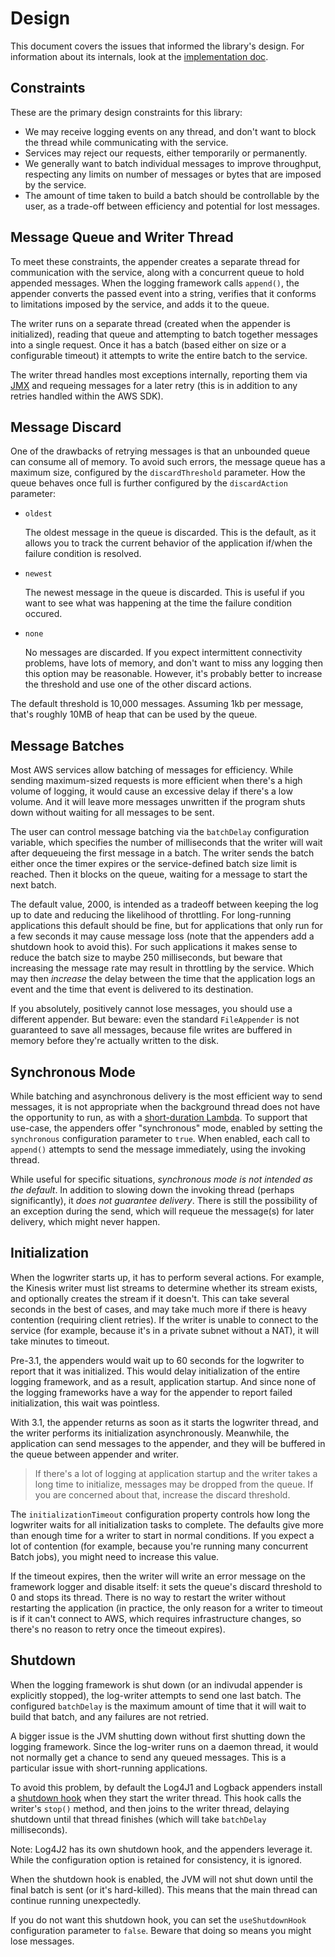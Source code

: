 # Design

This document covers the issues that informed the library's design. For information about its
internals, look at the [implementation doc](implementation.md).

## Constraints

These are the primary design constraints for this library:

* We may receive logging events on any thread, and don't want to block the thread while communicating
  with the service.
* Services may reject our requests, either temporarily or permanently.
* We generally want to batch individual messages to improve throughput, respecting any limits on
  number of messages or bytes that are imposed by the service.
* The amount of time taken to build a batch should be controllable by the user, as a trade-off
  between efficiency and potential for lost messages.


## Message Queue and Writer Thread

To meet these constraints, the appender creates a separate thread for communication with the service,
along with a concurrent queue to hold appended messages. When the logging framework calls `append()`,
the appender converts the passed event into a string, verifies that it conforms to limitations imposed
by the service, and adds it to the queue.

The writer runs on a separate thread (created when the appender is initialized), reading that queue
and attempting to batch together messages into a single request. Once it has a batch (based either
on size or a configurable timeout) it attempts to write the entire batch to the service.

The writer thread handles most exceptions internally, reporting them via [JMX](jmx.md) and requeing
messages for a later retry (this is in addition to any retries handled within the AWS SDK).


## Message Discard

One of the drawbacks of retrying messages is that an unbounded queue can consume all of memory.
To avoid such errors, the message queue has a maximum size, configured by the `discardThreshold`
parameter. How the queue behaves once full is further configured by the `discardAction` parameter:

* `oldest`

  The oldest message in the queue is discarded. This is the default, as it allows you to
  track the current behavior of the application if/when the failure condition is resolved.

* `newest`

  The newest message in the queue is discarded. This is useful if you want to see what
  was happening at the time the failure condition occured.

* `none`

  No messages are discarded. If you expect intermittent connectivity problems, have lots of
  memory, and don't want to miss any logging then this option may be reasonable. However, it's
  probably better to increase the threshold and use one of the other discard actions.

The default threshold is 10,000 messages. Assuming 1kb per message, that's roughly 10MB of heap
that can be used by the queue. 


## Message Batches

Most AWS services allow batching of messages for efficiency. While sending maximum-sized requests is
more efficient when there's a high volume of logging, it would cause an excessive delay if there's a
low volume. And it will leave more messages unwritten if the program shuts down without waiting for
all messages to be sent.

The user can control message batching via the `batchDelay` configuration variable, which specifies
the number of milliseconds that the writer will wait after dequeueing the first message in a batch.
The writer sends the batch either once the timer expires or the service-defined batch size limit is
reached. Then it blocks on the queue, waiting for a message to start the next batch.

The default value, 2000, is intended as a tradeoff between keeping the log up to date and reducing
the likelihood of throttling. For long-running applications this default should be fine, but for
applications that only run for a few seconds it may cause message loss (note that the appenders
add a shutdown hook to avoid this). For such applications it makes sense to reduce the batch size
to maybe 250 milliseconds, but beware that increasing the message rate may result in throttling
by the service. Which may then _increase_ the delay between the time that the application logs an
event and the time that event is delivered to its destination.

If you absolutely, positively cannot lose messages, you should use a different appender. But beware:
even the standard `FileAppender` is not guaranteed to save all messages, because file writes are
buffered in memory before they're actually written to the disk.


## Synchronous Mode

While batching and asynchronous delivery is the most efficient way to send messages, it is not
appropriate when the background thread does not have the opportunity to run, as with a [short-duration
Lambda](http://blog.kdgregory.com/2019/01/multi-threaded-programming-with-aws.html). To support that
use-case, the appenders offer "synchronous" mode, enabled by setting the `synchronous` configuration
parameter to `true`. When enabled, each call to `append()` attempts to send the message immediately,
using the invoking thread.

While useful for specific situations, _synchronous mode is not intended as the default_. In addition
to slowing down the invoking thread (perhaps significantly), it _does not guarantee delivery_. There
is still the possibility of an exception during the send, which will requeue the message(s) for later
delivery, which might never happen.


## Initialization

When the logwriter starts up, it has to perform several actions. For example, the Kinesis writer
must list streams to determine whether its stream exists, and optionally creates the stream if
it doesn't. This can take several seconds in the best of cases, and may take much more if there
is heavy contention (requiring client retries). If the writer is unable to connect to the service
(for example, because it's in a private subnet without a NAT), it will take minutes to timeout.

Pre-3.1, the appenders would wait up to 60 seconds for the logwriter to report that it was 
initialized. This would delay initialization of the entire logging framework, and as a result,
application startup. And since none of the logging frameworks have a way for the appender to report
failed initialization, this wait was pointless.

With 3.1, the appender returns as soon as it starts the logwriter thread, and the writer performs
its initialization asynchronously. Meanwhile, the application can send messages to the appender,
and they will be buffered in the queue between appender and writer.

> If there's a lot of logging at application startup and the writer takes a long time to
  initialize, messages may be dropped from the queue. If you are concerned about that,
  increase the discard threshold.

The `initializationTimeout` configuration property controls how long the logwriter waits for all
initialization tasks to complete. The defaults give more than enough time for a writer to start
in normal conditions. If you expect a lot of contention (for example, because you're running many
concurrent Batch jobs), you might need to increase this value.

If the timeout expires, then the writer will write an error message on the framework logger and
disable itself: it sets the queue's discard threshold to 0 and stops its thread. There is no way
to restart the writer without restarting the application (in practice, the only reason for a writer
to timeout is if it can't connect to AWS, which requires infrastructure changes, so there's no
reason to retry once the timeout expires).


## Shutdown

When the logging framework is shut down (or an indivudal appender is explicitly stopped), the
log-writer attempts to send one last batch. The configured `batchDelay` is the maximum amount
of time that it will wait to build that batch, and any failures are not retried.

A bigger issue is the JVM shutting down without first shutting down the logging framework. Since the
log-writer runs on a daemon thread, it would not normally get a chance to send any queued messages.
This is a particular issue with short-running applications.

To avoid this problem, by default the Log4J1 and Logback appenders install a
[shutdown hook](https://docs.oracle.com/javase/8/docs/api/java/lang/Runtime.html#addShutdownHook)
when they start the writer thread. This hook calls the writer's `stop()` method, and then
joins to the writer thread, delaying shutdown until that thread finishes (which will take
`batchDelay` milliseconds).

Note: Log4J2 has its own shutdown hook, and the appenders leverage it. While the configuration
option is retained for consistency, it is ignored.

When the shutdown hook is enabled, the JVM will not shut down until the final batch is sent (or it's
hard-killed). This means that the main thread can continue running unexpectedly.

If you do not want this shutdown hook, you can set the `useShutdownHook` configuration parameter
to `false`. Beware that doing so means you might lose messages.
